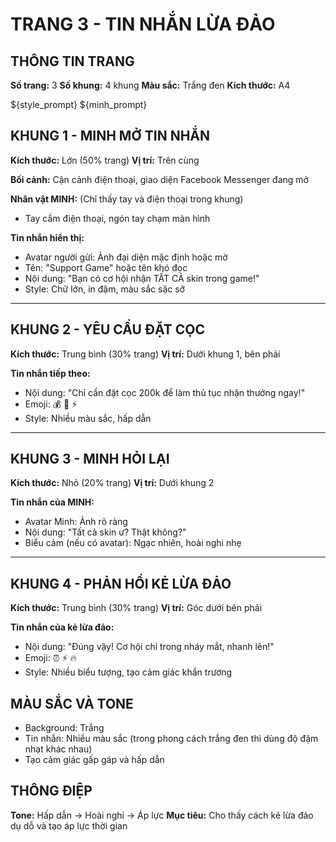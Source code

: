 # TRANG 3 - TIN NHẮN LỪA ĐẢO

## THÔNG TIN TRANG
**Số trang:** 3
**Số khung:** 4 khung
**Màu sắc:** Trắng đen
**Kích thước:** A4

${style_prompt}
${minh_prompt}

## KHUNG 1 - MINH MỞ TIN NHẮN
**Kích thước:** Lớn (50% trang)
**Vị trí:** Trên cùng

**Bối cảnh:** Cận cảnh điện thoại, giao diện Facebook Messenger đang mở

**Nhân vật MINH:** (Chỉ thấy tay và điện thoại trong khung)
- Tay cầm điện thoại, ngón tay chạm màn hình

**Tin nhắn hiển thị:**
- Avatar người gửi: Ảnh đại diện mặc định hoặc mờ
- Tên: "Support Game" hoặc tên khó đọc
- Nội dung: "Bạn có cơ hội nhận TẤT CẢ skin trong game!"
- Style: Chữ lớn, in đậm, màu sắc sặc sỡ

---

## KHUNG 2 - YÊU CẦU ĐẶT CỌC
**Kích thước:** Trung bình (30% trang)
**Vị trí:** Dưới khung 1, bên phải

**Tin nhắn tiếp theo:**
- Nội dung: "Chỉ cần đặt cọc 200k để làm thủ tục nhận thưởng ngay!"
- Emoji: 💰 💎 ⚡
- Style: Nhiều màu sắc, hấp dẫn

---

## KHUNG 3 - MINH HỎI LẠI
**Kích thước:** Nhỏ (20% trang)
**Vị trí:** Dưới khung 2

**Tin nhắn của MINH:**
- Avatar Minh: Ảnh rõ ràng
- Nội dung: "Tất cả skin ư? Thật không?"
- Biểu cảm (nếu có avatar): Ngạc nhiên, hoài nghi nhẹ

---

## KHUNG 4 - PHẢN HỒI KẺ LỪA ĐẢO
**Kích thước:** Trung bình (30% trang)
**Vị trí:** Góc dưới bên phải

**Tin nhắn của kẻ lừa đảo:**
- Nội dung: "Đúng vậy! Cơ hội chỉ trong nháy mắt, nhanh lên!"
- Emoji: ⏰ ⚡ 🔥
- Style: Nhiều biểu tượng, tạo cảm giác khẩn trương

## MÀU SẮC VÀ TONE
- Background: Trắng
- Tin nhắn: Nhiều màu sắc (trong phong cách trắng đen thì dùng độ đậm nhạt khác nhau)
- Tạo cảm giác gấp gáp và hấp dẫn

## THÔNG ĐIỆP
**Tone:** Hấp dẫn → Hoài nghi → Áp lực
**Mục tiêu:** Cho thấy cách kẻ lừa đảo dụ dỗ và tạo áp lực thời gian
